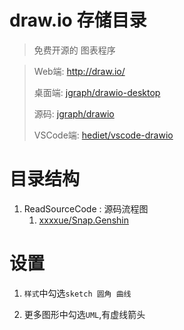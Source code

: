 # draw.io 存储目录

> 免费开源的 图表程序

> Web端: http://draw.io/
>
> 桌面端: [jgraph/drawio-desktop](https://github.com/jgraph/drawio-desktop)
>
> 源码: [jgraph/drawio](https://github.com/jgraph/drawio)
>
> VSCode端: [hediet/vscode-drawio](https://github.com/hediet/vscode-drawio)

# 目录结构

1. ReadSourceCode : 源码流程图
   1. [xxxxue/Snap.Genshin](https://github.com/xxxxue/Snap.Genshin)

# 设置

1. `样式`中勾选`sketch 圆角 曲线`

2. 更多图形中勾选`UML`,有虚线箭头





